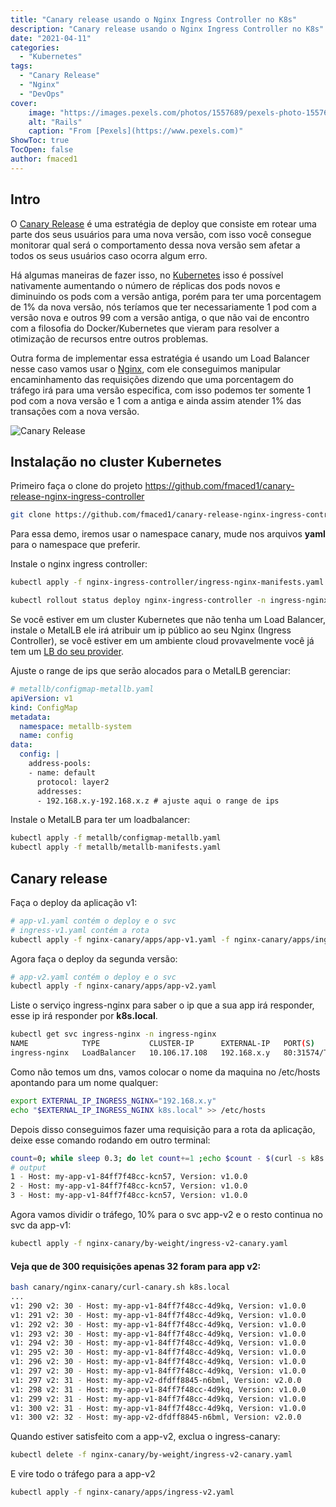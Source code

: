 ```yaml
---
title: "Canary release usando o Nginx Ingress Controller no K8s"
description: "Canary release usando o Nginx Ingress Controller no K8s"
date: "2021-04-11"
categories:
  - "Kubernetes"
tags:
  - "Canary Release"
  - "Nginx"
  - "DevOps"
cover:
    image: "https://images.pexels.com/photos/1557689/pexels-photo-1557689.jpeg?auto=compress&cs=tinysrgb&dpr=2&h=650&w=940"
    alt: "Rails"
    caption: "From [Pexels](https://www.pexels.com)"
ShowToc: true
TocOpen: false
author: fmaced1
---
```


Intro
---

O [Canary Release](https://martinfowler.com/bliki/CanaryRelease.html) é uma estratégia de deploy que consiste em rotear uma parte dos seus usuários para uma nova versão, com isso você consegue monitorar qual será o comportamento dessa nova versão sem afetar a todos os seus usuários caso ocorra algum erro. 

Há algumas maneiras de fazer isso, no [Kubernetes](https://kubernetes.io/pt/) isso é possível nativamente aumentando o número de réplicas dos pods novos e diminuindo os pods com a versão antiga, porém para ter uma porcentagem de 1% da nova versão, nós teríamos que ter necessariamente 1 pod com a versão nova e outros 99 com a versão antiga, o que não vai de encontro com a filosofia do Docker/Kubernetes que vieram para resolver a otimização de recursos entre outros problemas.

Outra forma de implementar essa estratégia é usando um Load Balancer nesse caso vamos usar o [Nginx](https://www.nginx.com/), com ele conseguimos manipular encaminhamento das requisições dizendo que uma porcentagem do tráfego irá para uma versão especifica, com isso podemos ter somente 1 pod com a nova versão e 1 com a antiga e ainda assim atender 1% das transações com a nova versão.

![Canary Release](https://mysieve-img.s3.amazonaws.com/pub/1560011795_2019_06_08_50163e01-cb36-446d-9964-594bf25e8494.png)

Instalação no cluster Kubernetes
---

Primeiro faça o clone do projeto https://github.com/fmaced1/canary-release-nginx-ingress-controller

```bash
git clone https://github.com/fmaced1/canary-release-nginx-ingress-controller
```

Para essa demo, iremos usar o namespace canary, mude nos arquivos **yaml** para o namespace que preferir.

Instale o nginx ingress controller:
```bash
kubectl apply -f nginx-ingress-controller/ingress-nginx-manifests.yaml -f nginx-ingress-controller/expose-ingress-nginx.yaml

kubectl rollout status deploy nginx-ingress-controller -n ingress-nginx -w
```

Se você estiver em um cluster Kubernetes que não tenha um Load Balancer, instale o MetalLB ele irá atribuir um ip público ao seu Nginx (Ingress Controller), se você estiver em um ambiente cloud provavelmente você já tem um [LB do seu provider](https://kubernetes.io/docs/concepts/services-networking/service/#loadbalancer).

Ajuste o range de ips que serão alocados para o MetalLB gerenciar:
```yaml
# metallb/configmap-metallb.yaml
apiVersion: v1
kind: ConfigMap
metadata:
  namespace: metallb-system
  name: config
data:
  config: |
    address-pools:
    - name: default
      protocol: layer2
      addresses:
      - 192.168.x.y-192.168.x.z # ajuste aqui o range de ips
```

Instale o MetalLB para ter um loadbalancer:
```bash
kubectl apply -f metallb/configmap-metallb.yaml
kubectl apply -f metallb/metallb-manifests.yaml
```

Canary release
---

Faça o deploy da aplicação v1:
```bash
# app-v1.yaml contém o deploy e o svc
# ingress-v1.yaml contém a rota
kubectl apply -f nginx-canary/apps/app-v1.yaml -f nginx-canary/apps/ingress-v1.yaml
```

Agora faça o deploy da segunda versão:
```bash
# app-v2.yaml contém o deploy e o svc
kubectl apply -f nginx-canary/apps/app-v2.yaml
```

Liste o serviço ingress-nginx para saber o ip que a sua app irá responder, esse ip irá responder por **k8s.local**.

```bash
kubectl get svc ingress-nginx -n ingress-nginx
NAME            TYPE           CLUSTER-IP      EXTERNAL-IP   PORT(S)        AGE
ingress-nginx   LoadBalancer   10.106.17.108   192.168.x.y   80:31574/TCP   53m
```

Como não temos um dns, vamos colocar o nome da maquina no /etc/hosts apontando para um nome qualquer:
```bash
export EXTERNAL_IP_INGRESS_NGINX="192.168.x.y"
echo "$EXTERNAL_IP_INGRESS_NGINX k8s.local" >> /etc/hosts
```

Depois disso conseguimos fazer uma requisição para a rota da aplicação, deixe esse comando rodando em outro terminal:
```bash
count=0; while sleep 0.3; do let count+=1 ;echo $count - $(curl -s k8s.local); done
# output
1 - Host: my-app-v1-84ff7f48cc-kcn57, Version: v1.0.0
2 - Host: my-app-v1-84ff7f48cc-kcn57, Version: v1.0.0
3 - Host: my-app-v1-84ff7f48cc-kcn57, Version: v1.0.0
```

Agora vamos dividir o tráfego, 10% para o svc app-v2 e o resto continua no svc da app-v1:
```bash
kubectl apply -f nginx-canary/by-weight/ingress-v2-canary.yaml
```

#### Veja que de 300 requisições apenas 32 foram para app v2:
```bash
bash canary/nginx-canary/curl-canary.sh k8s.local
...
v1: 290 v2: 30 - Host: my-app-v1-84ff7f48cc-4d9kq, Version: v1.0.0
v1: 291 v2: 30 - Host: my-app-v1-84ff7f48cc-4d9kq, Version: v1.0.0
v1: 292 v2: 30 - Host: my-app-v1-84ff7f48cc-4d9kq, Version: v1.0.0
v1: 293 v2: 30 - Host: my-app-v1-84ff7f48cc-4d9kq, Version: v1.0.0
v1: 294 v2: 30 - Host: my-app-v1-84ff7f48cc-4d9kq, Version: v1.0.0
v1: 295 v2: 30 - Host: my-app-v1-84ff7f48cc-4d9kq, Version: v1.0.0
v1: 296 v2: 30 - Host: my-app-v1-84ff7f48cc-4d9kq, Version: v1.0.0
v1: 297 v2: 30 - Host: my-app-v1-84ff7f48cc-4d9kq, Version: v1.0.0
v1: 297 v2: 31 - Host: my-app-v2-dfdff8845-n6bml, Version: v2.0.0
v1: 298 v2: 31 - Host: my-app-v1-84ff7f48cc-4d9kq, Version: v1.0.0
v1: 299 v2: 31 - Host: my-app-v1-84ff7f48cc-4d9kq, Version: v1.0.0
v1: 300 v2: 31 - Host: my-app-v1-84ff7f48cc-4d9kq, Version: v1.0.0
v1: 300 v2: 32 - Host: my-app-v2-dfdff8845-n6bml, Version: v2.0.0
```

Quando estiver satisfeito com a app-v2, exclua o ingress-canary:
```bash
kubectl delete -f nginx-canary/by-weight/ingress-v2-canary.yaml
```

E vire todo o tráfego para a app-v2
```bash
kubectl apply -f nginx-canary/apps/ingress-v2.yaml
```